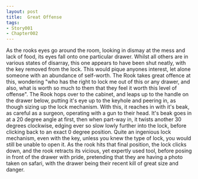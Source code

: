 ```yaml
---
layout: post
title:  Great Offense
tags:
- Story001
- Chapter002
---
```


As the rooks eyes go around the room, looking in dismay at the mess and lack of food, its eyes fall onto one particular drawer.  Whilst all others are in various states of disarray, this one appears to have been shut neatly, with the key removed from the lock.  This would pique anyones interest, let alone someone with an abundance of self-worth.  The Rook takes great offence at this, wondering "who has the right to lock me out of this or any drawer, and also, what is worth so much to them that they feel it worth this level of offense".  The Rook hops over to the cabinet, and leaps up to the handle on the drawer below, putting it's eye up to the keyhole and peering in, as though sizing up the lock mechanism.  With this, it reaches in with it's beak, as careful as a surgeon, operating with a gun to their head.  It's beak goes in at a 20 degree angle at first, then when part-way in, it twists another 30 degrees clockwise, edging ever so slow lowly further into the lock, before clicking back to an exact 0 degree position.  Quite an ingenious lock mechanism, even with the key, unless you knew the type of lock, you would still be unable to open it.  As the rook hits that final position, the lock clicks down, and the rook retracts its vicious, yet expertly used tool, before posing in front of the drawer with pride, pretending that they are having a photo taken on safari, with the drawer being their recent kill of great size and danger.